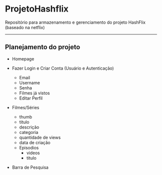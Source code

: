 # ProjetoHashflix
Repositório para armazenamento e gerenciamento do projeto HashFlix (baseado na netflix)

---

## Planejamento do projeto

- Homepage
- Fazer Login e Criar Conta (Usuário e Autenticação)
    - Email
    - Username
    - Senha
    - Filmes já vistos
    - Editar Perfil

- Filmes/Séries
    - thumb
    - titulo
    - descrição
    - categoria
    - quantidade de views
    - data de criação
    - Episodios
        - videos
        - titulo

- Barra de Pesquisa
